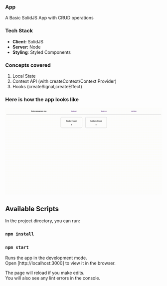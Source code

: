 ### App

A Basic SolidJS App with CRUD operations

### Tech Stack

- **Client:** SolidJS
- **Server:** Node
- **Styling**: Styled Components

### Concepts covered

1. Local State
2. Context API (with createContext/Context Provider)
3. Hooks (createSignal,createEffect)

### Here is how the app looks like

![Solid-crud-app](solid-app.gif)

## Available Scripts

In the project directory, you can run:

### `npm install`

### `npm start`

Runs the app in the development mode.<br>
Open [http://localhost:3000] to view it in the browser.

The page will reload if you make edits.<br>
You will also see any lint errors in the console.
